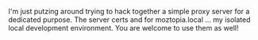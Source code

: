 I'm just putzing around trying to hack together a simple proxy server for a dedicated purpose. The server certs and for moztopia.local ... my isolated local development environment. You are welcome to use them as well!
